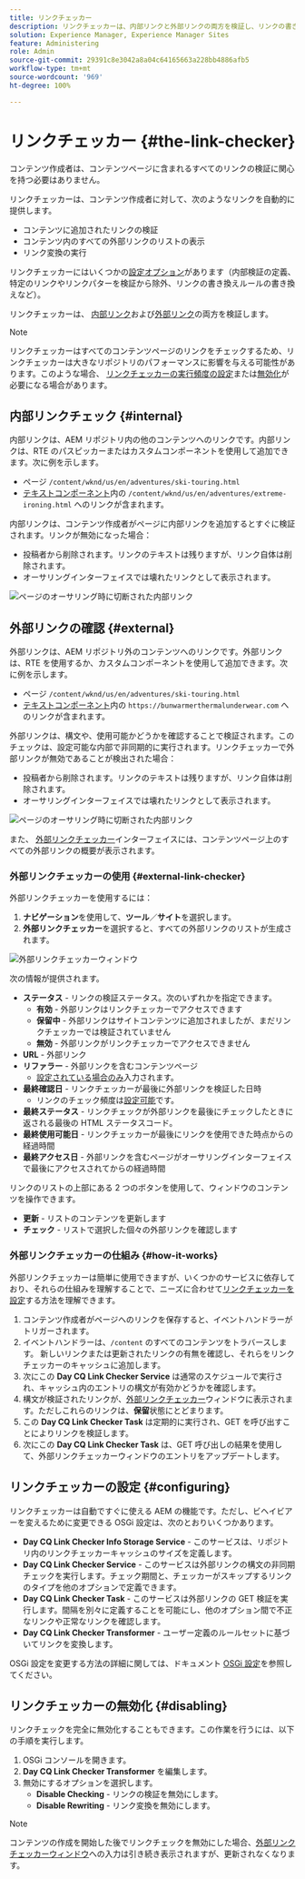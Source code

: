 ```yaml
---
title: リンクチェッカー
description: リンクチェッカーは、内部リンクと外部リンクの両方を検証し、リンクの書き換えを許可するのに役立ちます。
solution: Experience Manager, Experience Manager Sites
feature: Administering
role: Admin
source-git-commit: 29391c8e3042a8a04c64165663a228bb4886afb5
workflow-type: tm+mt
source-wordcount: '969'
ht-degree: 100%

---
```


# リンクチェッカー {#the-link-checker}

コンテンツ作成者は、コンテンツページに含まれるすべてのリンクの検証に関心を持つ必要はありません。

リンクチェッカーは、コンテンツ作成者に対して、次のようなリンクを自動的に提供します。

* コンテンツに追加されたリンクの検証
* コンテンツ内のすべての外部リンクのリストの表示
* リンク変換の実行

リンクチェッカーにはいくつかの[設定オプション](#configuring)があります（内部検証の定義、特定のリンクやリンクパターを検証から除外、リンクの書き換えルールの書き換えなど）。

リンクチェッカーは、 [内部リンク](#internal)および[外部リンク](#external)の両方を検証します。

>[!NOTE]
>
>リンクチェッカーはすべてのコンテンツページのリンクをチェックするため、リンクチェッカーは大きなリポジトリのパフォーマンスに影響を与える可能性があります。このような場合、 [リンクチェッカーの実行頻度の設定](#configuring)または[無効化](#disabling)が必要になる場合があります。

## 内部リンクチェック {#internal}

内部リンクは、AEM リポジトリ内の他のコンテンツへのリンクです。内部リンクは、RTE のパスピッカーまたはカスタムコンポーネントを使用して追加できます。次に例を示します。

* ページ `/content/wknd/us/en/adventures/ski-touring.html`
* [テキストコンポーネント](https://experienceleague.adobe.com/docs/experience-manager-core-components/using/components/text.html?lang=ja)内の `/content/wknd/us/en/adventures/extreme-ironing.html` へのリンクが含まれます。

内部リンクは、コンテンツ作成者がページに内部リンクを追加するとすぐに検証されます。リンクが無効になった場合：

* 投稿者から削除されます。リンクのテキストは残りますが、リンク自体は削除されます。
* オーサリングインターフェイスでは壊れたリンクとして表示されます。

![ページのオーサリング時に切断された内部リンク](assets/link-checker-invalid-link-internal.png)

## 外部リンクの確認 {#external}

外部リンクは、AEM リポジトリ外のコンテンツへのリンクです。外部リンクは、RTE を使用するか、カスタムコンポーネントを使用して追加できます。次に例を示します。

* ページ `/content/wknd/us/en/adventures/ski-touring.html`
* [テキストコンポーネント](https://experienceleague.adobe.com/docs/experience-manager-core-components/using/components/text.html?lang=ja)内の `https://bunwarmerthermalunderwear.com` へのリンクが含まれます。

外部リンクは、構文や、使用可能かどうかを確認することで検証されます。このチェックは、設定可能な内部で非同期的に実行されます。リンクチェッカーで外部リンクが無効であることが検出された場合：

* 投稿者から削除されます。リンクのテキストは残りますが、リンク自体は削除されます。
* オーサリングインターフェイスでは壊れたリンクとして表示されます。

![ページのオーサリング時に切断された内部リンク](assets/link-checker-invalid-link-external.png)

また、 [外部リンクチェッカー](#external-link-checker)インターフェイスには、コンテンツページ上のすべての外部リンクの概要が表示されます。

### 外部リンクチェッカーの使用 {#external-link-checker}

外部リンクチェッカーを使用するには：

1. **ナビゲーション**&#x200B;を使用して、**ツール**／**サイト**&#x200B;を選択します。
1. **外部リンクチェッカー**&#x200B;を選択すると、すべての外部リンクのリストが生成されます。

![外部リンクチェッカーウィンドウ](assets/external-link-checker.png)

次の情報が提供されます。

* **ステータス** - リンクの検証ステータス。次のいずれかを指定できます。
   * **有効** - 外部リンクはリンクチェッカーでアクセスできます
   * **保留中** - 外部リンクはサイトコンテンツに追加されましたが、まだリンクチェッカーでは検証されていません
   * **無効** - 外部リンクがリンクチェッカーでアクセスできません
* **URL** - 外部リンク
* **リファラー** - 外部リンクを含むコンテンツページ
   * [設定されている場合のみ](#configuring)入力されます。
* **最終確認日** - リンクチェッカーが最後に外部リンクを検証した日時
   * リンクのチェック頻度は[設定可能](#configuring)です。
* **最終ステータス** - リンクチェックが外部リンクを最後にチェックしたときに返される最後の HTML ステータスコード。
* **最終使用可能日** - リンクチェッカーが最後にリンクを使用できた時点からの経過時間
* **最終アクセス日** - 外部リンクを含むページがオーサリングインターフェイスで最後にアクセスされてからの経過時間

リンクのリストの上部にある 2 つのボタンを使用して、ウィンドウのコンテンツを操作できます。

* **更新** - リストのコンテンツを更新します
* **チェック** - リストで選択した個々の外部リンクを確認します

### 外部リンクチェッカーの仕組み {#how-it-works}

外部リンクチェッカーは簡単に使用できますが、いくつかのサービスに依存しており、それらの仕組みを理解することで、ニーズに合わせて[リンクチェッカーを設定](#configuring)する方法を理解できます。

1. コンテンツ作成者がページへのリンクを保存すると、イベントハンドラーがトリガーされます。
1. イベントハンドラーは、`/content` のすべてのコンテンツをトラバースします。 新しいリンクまたは更新されたリンクの有無を確認し、それらをリンクチェッカーのキャッシュに追加します。
1. 次にこの **Day CQ Link Checker Service** は通常のスケジュールで実行され、キャッシュ内のエントリの構文が有効かどうかを確認します。
1. 構文が検証されたリンクが、[外部リンクチェッカー](#external-link-checker)ウィンドウに表示されます。ただしこれらのリンクは、**保留**&#x200B;状態にとどまります。
1. この **Day CQ Link Checker Task** は定期的に実行され、GET を呼び出すことによりリンクを検証します。
1. 次にこの **Day CQ Link Checker Task** は、GET 呼び出しの結果を使用して、外部リンクチェッカーウィンドウのエントリをアップデートします。

## リンクチェッカーの設定 {#configuring}

リンクチェッカーは自動ですぐに使える AEM の機能です。ただし、ビヘイビアーを変えるために変更できる OSGi 設定は、次のとおりいくつかあります。

* **Day CQ Link Checker Info Storage Service** - このサービスは、リポジトリ内のリンクチェッカーキャッシュのサイズを定義します。
* **Day CQ Link Checker Service** - このサービスは外部リンクの構文の非同期チェックを実行します。チェック期間と、チェッカーがスキップするリンクのタイプを他のオプションで定義できます。
* **Day CQ Link Checker Task** - このサービスは外部リンクの GET 検証を実行します。間隔を別々に定義することを可能にし、他のオプション間で不正なリンクや正常なリンクを確認します。
* **Day CQ Link Checker Transformer** - ユーザー定義のルールセットに基づいてリンクを変換します。

OSGi 設定を変更する方法の詳細に関しては、ドキュメント [OSGi 設定](/help/sites-deploying/osgi-configuration-settings.md)を参照してください。

## リンクチェッカーの無効化 {#disabling}

リンクチェックを完全に無効化することもできます。この作業を行うには、以下の手順を実行します。

1. OSGi コンソールを開きます。
1. **Day CQ Link Checker Transformer** を編集します。
1. 無効にするオプションを選択します。
   * **Disable Checking** - リンクの検証を無効にします。
   * **Disable Rewriting** - リンク変換を無効にします。

>[!NOTE]
>
>コンテンツの作成を開始した後でリンクチェックを無効にした場合、[外部リンクチェッカーウィンドウ](#external-link-checker)への入力は引き続き表示されますが、更新されなくなります。
